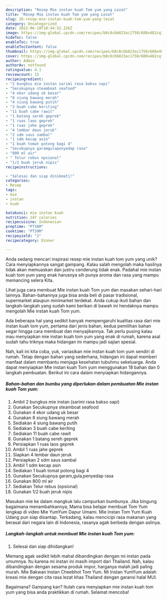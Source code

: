 ```yaml
---
description: "Resep Mie instan kuah Tom yum yang Lezat"
title: "Resep Mie instan kuah Tom yum yang Lezat"
slug: 26-resep-mie-instan-kuah-tom-yum-yang-lezat
category: Uncategorized
date: 2022-06-18T18:44:52.226Z
image: https://img-global.cpcdn.com/recipes/b8c8cbb823ac1750/680x482cq70/mie-instan-kuah-tom-yum-foto-resep-utama.jpg
hideToc: false
enableToc: true
enableTocContent: false
thumbnail: https://img-global.cpcdn.com/recipes/b8c8cbb823ac1750/680x482cq70/mie-instan-kuah-tom-yum-foto-resep-utama.jpg
cover: https://img-global.cpcdn.com/recipes/b8c8cbb823ac1750/680x482cq70/mie-instan-kuah-tom-yum-foto-resep-utama.jpg
author: Admin
authorAv: notfound
ratingvalue: 4.1
reviewcount: 15
recipeingredient:
- "2 bungkus mie instan sarimi rasa bakso sapi"
- "Secukupnya steamboat seafood"
- "4 ekor udang uk besar"
- "8 siung bawang merah"
- "4 siung bawang putih"
- "3 buah cabe keriting"
- "11 buah cabe rawit"
- "1 batang sereh geprek"
- "1 ruas laos geprek"
- "1 ruas jahe geprek"
- "4 lembar daun jeruk"
- "2 sdm saus sambal"
- "1 sdm kecap asin"
- "1 buah tomat potong bagi 4"
- "Secukupnya garamgulapenyedap rasa"
- "800 ml air"
- " Telur rebus opsional"
- "1/2 buah jeruk nipis"
recipeinstructions:

- "Selesai dan siap dinikmati!"
categories:
- Resep
tags:
- mie
- instan
- kuah

katakunci: mie instan kuah 
nutrition: 247 calories
recipecuisine: Indonesian
preptime: "PT26M"
cooktime: "PT39M"
recipeyield: "2"
recipecategory: Dinner

---
```





Anda sedang mencari inspirasi resep mie instan kuah tom yum yang unik? Cara menyiapkannya sangat gampang. Kalau salah mengolah maka hasilnya tidak akan memuaskan dan justru cenderung tidak enak. Padahal mie instan kuah tom yum yang enak harusnya sih punya aroma dan rasa yang mampu memancing selera Kita.





Lihat juga cara membuat Mie instan kuah Tom yum dan masakan sehari-hari lainnya. Bahan-bahannya juga bisa anda beli di pasar tradisional, supermarket ataupun minimarket terdekat. Anda cukup ikuti bahan dan langkah-langkah yang sudah kami berikan di bawah ini hendaknya mampu mengolah Mie instan kuah Tom yum.

Ada beberapa hal yang sedikit banyak mempengaruhi kualitas rasa dari mie instan kuah tom yum, pertama dari jenis bahan, kedua pemilihan bahan segar hingga cara membuat dan menyajikannya. Tak perlu pusing kalau mau menyiapkan mie instan kuah tom yum yang enak di rumah, karena asal sudah tahu triknya maka hidangan ini mampu jadi sajian spesial.






Nah, kali ini kita coba, yuk, variasikan mie instan kuah tom yum sendiri di rumah. Tetap dengan bahan yang sederhana, hidangan ini dapat memberi manfaat dalam membantu menjaga kesehatan tubuhmu sekeluarga. Anda dapat menyiapkan Mie instan kuah Tom yum menggunakan 18 bahan dan 0 langkah pembuatan. Berikut ini cara dalam menyiapkan hidangannya.

<!--inarticleads1-->

##### Bahan-bahan dan bumbu yang diperlukan dalam pembuatan Mie instan kuah Tom yum:

1. Ambil 2 bungkus mie instan (sarimi rasa bakso sapi)
1. Gunakan Secukupnya steamboat seafood
1. Gunakan 4 ekor udang uk besar
1. Gunakan 8 siung bawang merah
1. Sediakan 4 siung bawang putih
1. Sediakan 3 buah cabe keriting
1. Sediakan 11 buah cabe rawit
1. Gunakan 1 batang sereh geprek
1. Persiapkan 1 ruas laos geprek
1. Ambil 1 ruas jahe geprek
1. Siapkan 4 lembar daun jeruk
1. Persiapkan 2 sdm saus sambal
1. Ambil 1 sdm kecap asin
1. Sediakan 1 buah tomat potong bagi 4
1. Gunakan Secukupnya garam,gula,penyedap rasa
1. Gunakan 800 ml air
1. Sediakan  Telur rebus (opsional)
1. Gunakan 1/2 buah jeruk nipis


Masukan mie ke dalam mangkuk lalu campurkan bumbunya. Jika bingung bagaimana menambahkannya, Mama bisa belajar membuat Tom Yum lengkap di video Mie YumYum Dapur Umami. Mie instan Tom Yum Kuah Udang pun siap disantap. Terkadang, kalau mencicipi rasa makanan yang berasal dari negara lain di Indonesia, rasanya agak berbeda dengan aslinya. 

<!--inarticleads2-->

##### Langkah-langkah untuk membuat Mie instan kuah Tom yum:


1. Selesai dan siap dihidangkan!

Memang agak sedikit lebih mahal dibandingkan dengan mi instan pada umumnya. Itu karena mi instan ini masih import dari Thailand. Nah, kalau dibandingkan dengan sesama produk impor, harganya malah jadi paling murah. Mie Bakwan Instan Cheebhot Tom Yum. Mi Instan YumYum adalah kreasi mie dengan cita rasa lezat khas Thailand dengan garansi halal MUI. 

Bagaimana? Gampang kan? Itulah cara menyiapkan mie instan kuah tom yum yang bisa anda praktikkan di rumah. Selamat mencoba!
